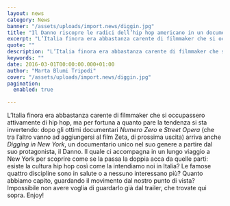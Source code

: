 ```yaml
---
layout: news
category: News
banner: "/assets/uploads/import.news/diggin.jpg"
title: "Il Danno riscopre le radici dell’hip hop americano in un documentario: guarda il trailer"
excerpt: "L’Italia finora era abbastanza carente di filmmaker che si occupassero attivamente di hip hop, ma per fortuna a quanto pare la tendenza si sta invertendo: dopo gli ottimi documentari Numero Zero e Street Opera (che tra l’altro vanno ad aggiungersi al film Zeta, di prossima uscita) arriva anche Digging in New York, un documentario unico [&hellip"
quote: ""
description: "L’Italia finora era abbastanza carente di filmmaker che si occupassero attivamente di hip hop, ma per fortuna a quanto pare la tendenza si sta invertendo: dopo gli ottimi documentari Numero Zero e Street Opera (che tra l’altro vanno ad aggiungersi al film Zeta, di prossima uscita) arriva anche Digging in New York, un documentario unico [&hellip"
keywords: ""
date: 2016-03-01T00:00:00.000+01:00
author: "Marta Blumi Tripodi"
cover: "/assets/uploads/import.news/diggin.jpg"
pagination:
  enabled: true

---
```


L’Italia finora era abbastanza carente di filmmaker che si occupassero attivamente di hip hop, ma per fortuna a quanto pare la tendenza si sta invertendo: dopo gli ottimi documentari _Numero Zero_ e _Street Opera_ (che tra l’altro vanno ad aggiungersi al film Zeta, di prossima uscita) arriva anche _Digging in New York_, un documentario unico nel suo genere a partire dal suo protagonista, il Danno. Il quale ci accompagna in un lungo viaggio a New York per scoprire come se la passa la doppia acca da quelle parti: esiste la cultura hip hop così come la intendiamo noi in Italia? Le famose quattro discipline sono in salute o a nessuno interessano più? Quanto abbiamo capito, guardando il movimento dal nostro punto di vista? Impossibile non avere voglia di guardarlo già dal trailer, che trovate qui sopra. Enjoy!